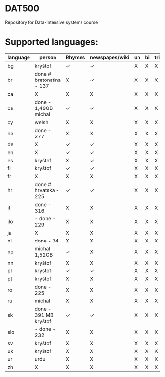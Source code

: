 DAT500
======

Repository for Data-Intensive systems course

Supported languages:
======

  language | person                   | Rhymes     | newspapes/wiki| un | bi | tri
  ---|--------------------------------|------------|---------------|----|----|-------
  bg | kryštof                        | ✓          | ✓             | X |  X |  X
  br | done # bretonstina - 137       | X          | ✓              | X  |  X | X
  ca | X                              | X          | X             | X  |  X| X
  cs | done - 1,49GB michal           | ✓          | ✓            | X  |  X |  X
  cy | welsh                          | X          | X            | X   |   X| X
  da | done - 277                     | X          | X             | X  |  X | X
  de | X                              | ✓          | ✓            |X   |  X |  X
  en | X                              | ✓          |  ✓           | X   |  X| X
  es | kryštof                        | X          | ✓            | X  |  X| X
  fi | kryštof                        | ✓          | ✓            | X  |  X| X
  fr | X                              | X          | X             | X  |  X| X
  hr | done # hrvatska - 225          | ✓          | ✓            | X  |   X| X
  it | done - 316                     | X          | X             | X  |  X| X
  ilo| - done - 229                   | X          | X            | X  |  X| X
  ja | X                              | X          | X            | X  |  X| X
  nl | done - 74                      | X          | X            | X  |  X| X
  no | michal 1,52GB                  | ✓          | X            | X  |  X| X
  nn | kryštof                        | X          | X             | X  |  X| X
  pl | kryštof                        | ✓          | ✓            | X  |  X| X
  pt | kryštof                        | X          | X            | X  |  X| X
  ro | done - 225                     | X          | X             | X  |  X| X
  ru | michal                         | X          | X            | X  |  X| X
  sk | done - 391 MB kryštof          | ✓          | ✓            | X  |  X| X
  slo| - done - 232                   | X          | X            | X  |  X| X
  sv | kryštof                        | X          | X            | X  |  X| X
  uk | kryštof                        | X          | X            | X  |  X| X
  ur | urdu                           | X          | X            | X  |  X| X
  zh | X                              | X          | X            | X  |  X| X
 

